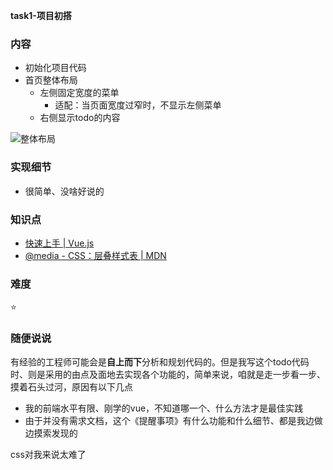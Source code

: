 **task1-项目初搭**
### 内容

- 初始化项目代码
- 首页整体布局
  - 左侧固定宽度的菜单
    - 适配：当页面宽度过窄时，不显示左侧菜单
  - 右侧显示todo的内容

![整体布局](https://raw.github.com/nppp1990/easy-todo/master/doc/img/img1.png)

### 实现细节

- 很简单、没啥好说的

### 知识点

- [快速上手 | Vue.js](https://cn.vuejs.org/guide/quick-start.html)
- [@media - CSS：层叠样式表 | MDN](https://developer.mozilla.org/zh-CN/docs/Web/CSS/@media)

### 难度

⭐️

### 随便说说

有经验的工程师可能会是**自上而下**分析和规划代码的。但是我写这个todo代码时、则是采用的由点及面地去实现各个功能的，简单来说，咱就是走一步看一步、摸着石头过河，原因有以下几点

- 我的前端水平有限、刚学的vue，不知道哪一个、什么方法才是最佳实践
- 由于并没有需求文档，这个《提醒事项》有什么功能和什么细节、都是我边做边摸索发现的

css对我来说太难了
